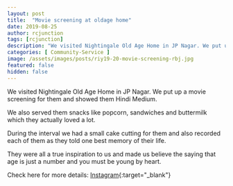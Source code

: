 ```yaml
---
layout: post
title:  "Movie screening at oldage home"
date: 2019-08-25
author: rcjunction
tags: [rcjunction]
description: "We visited Nightingale Old Age Home in JP Nagar. We put up a movie screening for them and showed them Hindi Medium."
categories: [ Community-Service ]
image: /assets/images/posts/riy19-20-movie-screening-rbj.jpg
featured: false
hidden: false
---
```


We visited Nightingale Old Age Home in JP Nagar. We put up a movie screening for them and showed them Hindi Medium.

We also served them snacks like popcorn, sandwiches and buttermilk which they actually loved a lot.

During the interval we had a small cake cutting for them and also recorded each of them as they told one best memory of their life.

They were all a true inspiration to us and made us believe the saying that age is just a number and you must be young by heart.

Check here for more details: [Instagram](https://instagram.com/rotaractbangalorejunction?igshid=f3ilpff6m829){:target="_blank"}

